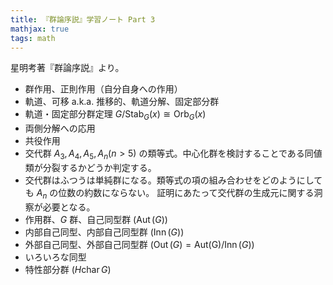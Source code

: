 ```yaml
---
title: 『群論序説』学習ノート Part 3
mathjax: true
tags: math
---
```


星明考著『群論序説』より。

* 群作用、正則作用（自分自身への作用）
* 軌道、可移 a.k.a. 推移的、軌道分解、固定部分群
* 軌道・固定部分群定理 $G/\operatorname{Stab}_G(x) \cong \operatorname{Orb}_G(x)$
* 両側分解への応用
* 共役作用
* 交代群 $A_3, A_4, A_5, A_n (n > 5)$ の類等式。中心化群を検討することである同値類が分裂するかどうか判定する。
* 交代群はふつうは単純群になる。類等式の項の組み合わせをどのようにしても $A_n$ の位数の約数にならない。
  証明にあたって交代群の生成元に関する洞察が必要となる。
* 作用群、$G$ 群、自己同型群 ($\operatorname{Aut}(G)$)
* 内部自己同型、内部自己同型群 ($\operatorname{Inn}(G)$)
* 外部自己同型、外部自己同型群 ($\operatorname{Out}(G) = \operatorname{Aut(G)}/\operatorname{Inn}(G)$)
* いろいろな同型
* 特性部分群 ($H \operatorname{char} G$)
